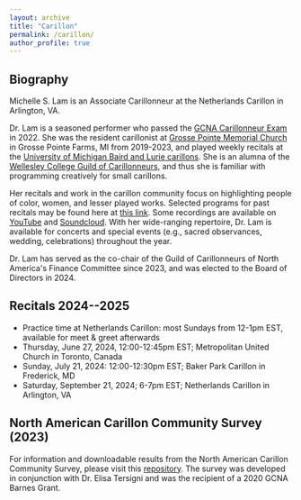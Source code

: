 ```yaml
---
layout: archive
title: "Carillon"
permalink: /carillon/
author_profile: true
---
```


## Biography 

Michelle S. Lam is an Associate Carillonneur at the Netherlands Carillon in Arlington, VA. 

Dr. Lam is a seasoned performer who passed the [GCNA Carillonneur Exam](https://www.gcna.org/exam-carillonneur) in 2022. She was the resident carillonist at [Grosse Pointe Memorial Church](https://gpmchurch.org/) in Grosse Pointe Farms, MI from 2019-2023, and played weekly recitals at the [University of Michigan Baird and Lurie carillons](https://smtd.umich.edu/departments/organ/carillons/). She is an alumna of the [Wellesley College Guild of Carillonneurs](https://www.wellesley.edu/music/performanceprogram/ensembles/carillon), and thus she is familiar with programming creatively for small carillons. 

Her recitals and work in the carillon community focus on highlighting people of color, women, and lesser played works. Selected programs for past recitals may be found here at [this link](https://docs.google.com/document/d/1yBbaaqsHExDU1md3aXO9Nh0Cq2Sysf_wvTN4HS9HIag/edit?usp=sharing). Some recordings are available on [YouTube](https://www.youtube.com/playlist?list=PL9rENzxh-Bm7Jh1IHHb4N5-jUKiyFOsxD) and [Soundcloud](https://soundcloud.com/michelleslam). With her wide-ranging repertoire, Dr. Lam is available for concerts and special events (e.g., sacred observances, wedding, celebrations) throughout the year.

Dr. Lam has served as the co-chair of the Guild of Carillonneurs of North America's Finance Committee since 2023, and was elected to the Board of Directors in 2024. 

## Recitals 2024--2025

- Practice time at Netherlands Carillon: most Sundays from 12-1pm EST, available for meet & greet afterwards 
- Thursday, June 27, 2024, 12:00-12:45pm EST; Metropolitan United Church in Toronto, Canada
- Sunday, July 21, 2024: 12:00-12:30pm EST; Baker Park Carillon in Frederick, MD 
- Saturday, September 21, 2024; 6-7pm EST; Netherlands Carillon in Arlington, VA

## North American Carillon Community Survey (2023) 

For information and downloadable results from the North American Carillon Community Survey, please visit this [repository](https://github.com/michellelam/carilloncommunity). The survey was developed in conjunction with Dr. Elisa Tersigni and was the recipient of a 2020 GCNA Barnes Grant.

